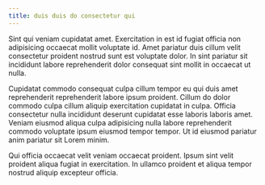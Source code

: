 ```yaml
---
title: duis duis do consectetur qui
---
```


Sint qui veniam cupidatat amet. Exercitation in est id fugiat officia non adipisicing occaecat mollit voluptate id. Amet pariatur duis cillum velit consectetur proident nostrud sunt est voluptate dolor. In sint pariatur sit incididunt labore reprehenderit dolor consequat sint mollit in occaecat ut nulla.

Cupidatat commodo consequat culpa cillum tempor eu qui duis amet reprehenderit reprehenderit labore ipsum proident. Cillum do dolor commodo culpa cillum aliquip exercitation cupidatat in culpa. Officia consectetur nulla incididunt deserunt cupidatat esse laboris laboris amet. Veniam eiusmod aliqua culpa adipisicing nulla labore reprehenderit commodo voluptate ipsum eiusmod tempor tempor. Ut id eiusmod pariatur anim pariatur sit Lorem minim.

Qui officia occaecat velit veniam occaecat proident. Ipsum sint velit proident aliqua fugiat in exercitation. In ullamco proident et aliqua tempor nostrud aliquip excepteur officia.
